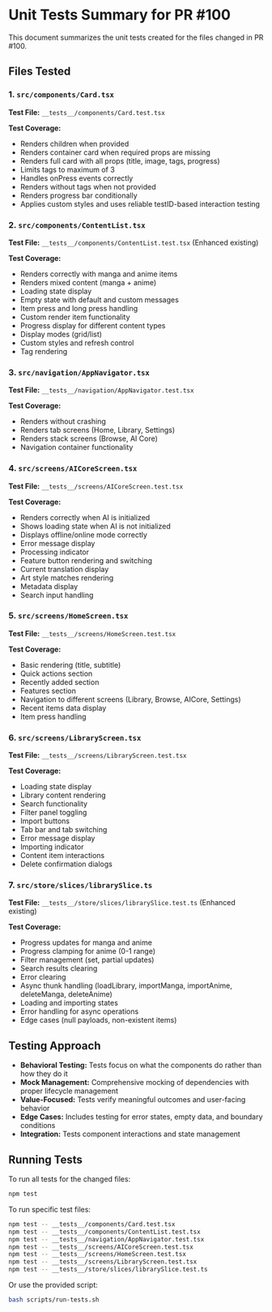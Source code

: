 # Unit Tests Summary for PR #100

This document summarizes the unit tests created for the files changed in PR #100.

## Files Tested

### 1. `src/components/Card.tsx`
**Test File:** `__tests__/components/Card.test.tsx`

**Test Coverage:**
- Renders children when provided
- Renders container card when required props are missing
- Renders full card with all props (title, image, tags, progress)
- Limits tags to maximum of 3
- Handles onPress events correctly
- Renders without tags when not provided
- Renders progress bar conditionally
- Applies custom styles and uses reliable testID-based interaction testing

### 2. `src/components/ContentList.tsx`
**Test File:** `__tests__/components/ContentList.test.tsx` (Enhanced existing)

**Test Coverage:**
- Renders correctly with manga and anime items
- Renders mixed content (manga + anime)
- Loading state display
- Empty state with default and custom messages
- Item press and long press handling
- Custom render item functionality
- Progress display for different content types
- Display modes (grid/list)
- Custom styles and refresh control
- Tag rendering

### 3. `src/navigation/AppNavigator.tsx`
**Test File:** `__tests__/navigation/AppNavigator.test.tsx`

**Test Coverage:**
- Renders without crashing
- Renders tab screens (Home, Library, Settings)
- Renders stack screens (Browse, AI Core)
- Navigation container functionality

### 4. `src/screens/AICoreScreen.tsx`
**Test File:** `__tests__/screens/AICoreScreen.test.tsx`

**Test Coverage:**
- Renders correctly when AI is initialized
- Shows loading state when AI is not initialized
- Displays offline/online mode correctly
- Error message display
- Processing indicator
- Feature button rendering and switching
- Current translation display
- Art style matches rendering
- Metadata display
- Search input handling

### 5. `src/screens/HomeScreen.tsx`
**Test File:** `__tests__/screens/HomeScreen.test.tsx`

**Test Coverage:**
- Basic rendering (title, subtitle)
- Quick actions section
- Recently added section
- Features section
- Navigation to different screens (Library, Browse, AICore, Settings)
- Recent items data display
- Item press handling

### 6. `src/screens/LibraryScreen.tsx`
**Test File:** `__tests__/screens/LibraryScreen.test.tsx`

**Test Coverage:**
- Loading state display
- Library content rendering
- Search functionality
- Filter panel toggling
- Import buttons
- Tab bar and tab switching
- Error message display
- Importing indicator
- Content item interactions
- Delete confirmation dialogs

### 7. `src/store/slices/librarySlice.ts`
**Test File:** `__tests__/store/slices/librarySlice.test.ts` (Enhanced existing)

**Test Coverage:**
- Progress updates for manga and anime
- Progress clamping for anime (0-1 range)
- Filter management (set, partial updates)
- Search results clearing
- Error clearing
- Async thunk handling (loadLibrary, importManga, importAnime, deleteManga, deleteAnime)
- Loading and importing states
- Error handling for async operations
- Edge cases (null payloads, non-existent items)

## Testing Approach

- **Behavioral Testing:** Tests focus on what the components do rather than how they do it
- **Mock Management:** Comprehensive mocking of dependencies with proper lifecycle management
- **Value-Focused:** Tests verify meaningful outcomes and user-facing behavior
- **Edge Cases:** Includes testing for error states, empty data, and boundary conditions
- **Integration:** Tests component interactions and state management

## Running Tests

To run all tests for the changed files:
```bash
npm test
```

To run specific test files:
```bash
npm test -- __tests__/components/Card.test.tsx
npm test -- __tests__/components/ContentList.test.tsx
npm test -- __tests__/navigation/AppNavigator.test.tsx
npm test -- __tests__/screens/AICoreScreen.test.tsx
npm test -- __tests__/screens/HomeScreen.test.tsx
npm test -- __tests__/screens/LibraryScreen.test.tsx
npm test -- __tests__/store/slices/librarySlice.test.ts
```

Or use the provided script:
```bash
bash scripts/run-tests.sh
```
